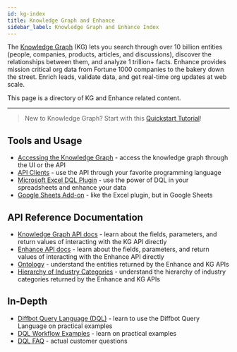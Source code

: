 ```yaml
---
id: kg-index
title: Knowledge Graph and Enhance
sidebar_label: Knowledge Graph and Enhance Index
---
```


The [Knowledge Graph](https://www.diffbot.com/products/knowledge-graph/) (KG) lets you search through over 10 billion entities (people, companies, products, articles, and discussions), discover the relationships between them, and analyze 1 trillion+ facts. Enhance provides mission critical org data from Fortune 1000 companies to the bakery down the street. Enrich leads, validate data, and get real-time org updates at web scale.

This page is a directory of KG and Enhance related content.

---

> New to Knowledge Graph? Start with this [Quickstart Tutorial](dql-quickstart)!

## Tools and Usage

- [Accessing the Knowledge Graph](kg-accessing) - access the knowledge graph through the UI or the API
- [API Clients](kg-clients) - use the API through your favorite programming language
- [Microsoft Excel DQL Plugin](dql-excel) - use the power of DQL in your spreadsheets and enhance your data
- [Google Sheets Add-on](kg-gsheets) - like the Excel plugin, but in Google Sheets

## API Reference Documentation

- [Knowledge Graph API docs](/kgapi) - learn about the fields, parameters, and return values of interacting with the KG API directly
- [Enhance API docs](/enhance) - learn about the fields, parameters, and return values of interacting with the Enhance API directly
- [Ontology](/docs/en/kg-ont-diffbotentity) - understand the entities returned by the Enhance and KG APIs
- [Hierarchy of Industry Categories](/industry_hierarchy) - understand the hierarchy of industry categories returned by the Enhance and KG APIs

## In-Depth

- [Diffbot Query Language (DQL)](dql-index) - learn to use the Diffbot Query Language on practical examples
- [DQL Workflow Examples](dql-workflows) - learn on practical examples
- [DQL FAQ](dql-faq) - actual customer questions
